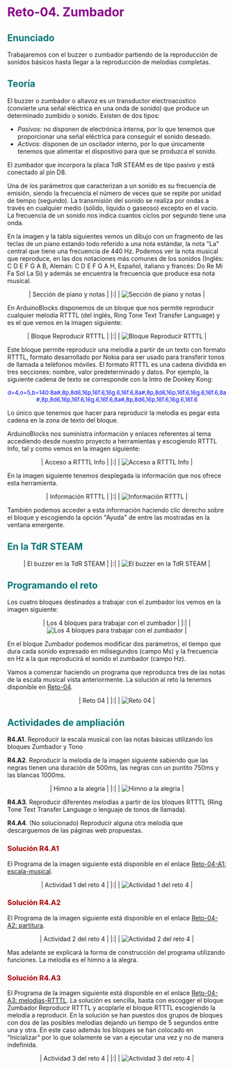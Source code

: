 # <FONT COLOR=#8B008B>Reto-04. Zumbador</font>

## <FONT COLOR=#007575>Enunciado</font>
Trabajaremos con el buzzer o zumbador partiendo de la reproducción de sonidos básicos hasta llegar a la reproducción de melodías completas.

## <FONT COLOR=#007575>Teoría</font>
El buzzer o zumbador o altavoz es un transductor electroacústico (convierte una señal eléctrica en una onda de sonido) que produce un determinado zumbido o sonido. Existen de dos tipos:

* *Pasivos*: no disponen de electrónica interna, por lo que tenemos que proporcionar una señal eléctrica para conseguir el sonido deseado.
* *Activos*: disponen de un oscilador interno, por lo que únicamente tenemos que alimentar el dispositivo para que se produzca el sonido.

El zumbador que incorpora la placa TdR STEAM es de tipo pasivo y está conectado al pin D8.

Una de los parámetros que caracterizan a un sonido es su frecuencia de emisión, siendo la frecuencia el número de veces que se repite por unidad de tiempo (segundo). La transmisión del sonido se realiza por ondas a través en cualquier medio (sólido, líquido o gaseoso) excepto en el vacío. La frecuencia de un sonido nos indica cuantos ciclos por segundo tiene una onda.

En la imagen y la tabla siguientes vemos un dibujo con un fragmento de las teclas de un piano estando todo referido a una nota estándar, la nota "La" central que tiene una frecuencia de 440 Hz. Podemos ver la nota musical que reproduce, en las dos notaciones más comunes de los sonidos (Inglés: C D E F G A B, Alemán: C D E F G A H, Español, italiano y francés: Do Re Mi Fa Sol La Si) y además se encuentra la frecuencia que produce esa nota musical.

<center>

| Sección de piano y notas |
|:|
| ![Sección de piano y notas](../img/img/Reto-04/piano.png) |

</center>

En ArduinoBlocks disponemos de un bloque que nos permite reproducir cualquier melodía RTTTL (del inglés, Ring Tone Text Transfer Language) y es el que vemos en la imagen siguiente:

<center>

| Bloque Reproducir RTTTL |
|:|
| ![Bloque Reproducir RTTTL](../img/img/Reto-04/Reproducir-RTTTL.png) |

</center>

Este bloque permite reproducir una melodía a partir de un texto con formato RTTTL, formato desarrollado por Nokia para ser usado para transferir tonos de llamada a teléfonos móviles. El formato RTTTL es una cadena dividida en tres secciones: nombre, valor predeterminado y datos. Por ejemplo, la siguiente cadena de texto se corresponde con la Intro de Donkey Kong:

<center><font color="blue"><font size="2"> d=4,o=5,b=140:8a#,8p,8d6,16p,16f.6,16g.6,16f.6,8a#,8p,8d6,16p,16f.6,16g.6,16f.6,8a#,8p,8d6,16p,16f.6,16g.6,16f.6,8a#,8p,8d6,16p,16f.6,16g.6,16f.6</font></font></center>

Lo único que tenemos que hacer para reproducir la melodia es pegar esta cadena en la zona de texto del bloque.

ArduinoBlocks nos suministra información y enlaces referentes al tema accediendo desde nuestro proyecto a herramientas y escogiendo RTTTL Info, tal y como vemos en la imagen siguiente:

<center>

| Acceso a RTTTL Info |
|:|
| ![Acceso a RTTTL Info](../img/img/Reto-04/Acceso-herramientas.png) |

</center>

En la imagen siguiente tenemos desplegada la información que nos ofrece esta herramienta.

<center>

| Información RTTTL |
|:|
| ![Información RTTTL](../img/img/Reto-04/RTTTL-Info.png) |

</center>

También podemos acceder a esta información haciendo clic derecho sobre el bloque y escogiendo la opción "Ayuda" de entre las mostradas en la ventana emergente.

## <FONT COLOR=#007575>En la TdR STEAM</font>

<center>

| El buzzer en la TdR STEAM |
|:|
| ![El buzzer en la TdR STEAM](../img/img/Reto-04/buzzer-tdr.png) |

</center>

## <FONT COLOR=#007575>Programando el reto</font>
Los cuatro bloques destinados a trabajar con el zumbador los vemos en la imagen siguiente:

<center>

| Los 4 bloques para trabajar con el zumbador |
|:|
| ![Los 4 bloques para trabajar con el zumbador](../img/img/Reto-04/bloques-buzzer.png) |

</center>

En el bloque Zumbador podemos modificar dos parámetros, el tiempo que dura cada sonido expresado en milisegundos (campo Ms) y la frecuencia en Hz a la que reproducirá el sonido el zumbador (campo Hz).

Vamos a comenzar haciendo un programa que reproduzca tres de las notas de la escala musical vista anteriormente. La solución al reto la tenemos disponible en [Reto-04](http://www.arduinoblocks.com/web/project/632689).

<center>

| Reto 04 |
|:|
| ![Reto 04](../img/img/Reto-04/Reto-04.png) |

</center>

## <FONT COLOR=#007575>Actividades de ampliación</font>

**R4.A1**. Reproducir la escala musical con las notas básicas utilizando los bloques Zumbador y Tono

**R4.A2**. Reproducir la melodía de la imagen siguiente sabiendo que las negras tienen una duración de 500ms, las negras con un puntito 750ms y las blancas 1000ms.

<center>

| Himno a la alegria |
|:|
| ![Himno a la alegria](../img/img/Reto-04/partitura.png) |

</center>

**R4.A3**. Reproducir diferentes melodías a partir de los bloques RTTTL (Ring Tone Text Transfer Language o lenguaje de tonos de llamada).

**R4.A4**. (No solucionado) Reproducir alguna otra melodía que descarguemos de las páginas web propuestas.

### <FONT COLOR=#AA0000>Solución R4.A1</font>
El Programa de la imagen siguiente está disponible en el enlace [Reto-04-A1: escala-musical](http://www.arduinoblocks.com/web/project/633080).

<center>

| Actividad 1 del reto 4 |
|:|
| ![Actividad 1 del reto 4](../img/img/Reto-04/R4.A1.png) |

</center>

### <FONT COLOR=#AA0000>Solución R4.A2</font>
El Programa de la imagen siguiente está disponible en el enlace [Reto-04-A2: partitura](http://www.arduinoblocks.com/web/project/632703).

<center>

| Actividad 2 del reto 4 |
|:|
| ![Actividad 2 del reto 4](../img/img/Reto-04/himno.png) |

</center>

Mas adelante se explicará la forma de construcción del programa utilizando funciones. La melodía es el himno a la alegra.

### <FONT COLOR=#AA0000>Solución R4.A3</font>
El Programa de la imagen siguiente está disponible en el enlace [Reto-04-A3: melodias-RTTTL](http://www.arduinoblocks.com/web/project/633221). La solución es sencilla, basta con escogger el bloque Zumbador Reproducir RTTTL y acoplarle el bloque RTTTL escogiendo la melodía a reproducir. En la solución se han puestos dos grupos de bloques con dos de las posibles melodías dejando un tiempo de 5 segundos entre una y otra. En este caso además los bloques se han colocado en "Inicializar" por lo que solamente se van a ejecutar una vez y no de manera indefinida.

<center>

| Actividad 3 del reto 4 |
|:|
| ![Actividad 3 del reto 4](../img/img/Reto-04/Reto-04-A3.png) |

</center>

